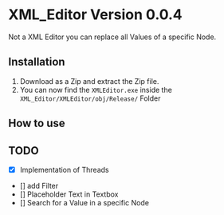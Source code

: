 # XML_Editor Version 0.0.4
Not a XML Editor you can replace all Values of a specific Node.

## Installation
1. Download as a Zip and extract the Zip file. 
2. You can now find the `XMLEditor.exe` inside the `XML_Editor/XMLEditor/obj/Release/` Folder

## How to use

## TODO

- [X] Implementation of Threads
- [] add Filter
- [] Placeholder Text in Textbox
- [] Search for a Value in a specific Node
